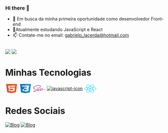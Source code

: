 ### Hi there 👋

- 🔭 Em busca da minha primeira oportunidade como desenvolvedor Front-end
- 🌱Atualmente estudando JavaScript e React
- 📫 Contate-me no email: gabrielp_lacerda@hotmail.com

##

<div>
  <img  height="180em" src="https://github-readme-stats.vercel.app/api?username=Gabriel-silva-lacerda&show_icons=true&theme=dark&include_all_commits=true&count_private=true"/>
  <img  height="180em" src="https://github-readme-stats.vercel.app/api/top-langs/?username=Gabriel-silva-lacerda&hide=less,scss&layout=compact&langs_count=16&theme=dark"/>
</div>

<div> 
  <div style="display: inline_block">
    <h1>Minhas Tecnologias </h1>
     <a href="https://www.origamid.com/certificate/198d719b" target="_blank"><img align="center" height="30" width="40" alt="html-icon" src="https://raw.githubusercontent.com/devicons/devicon/master/icons/html5/html5-original.svg"></a>
    <a href="https://www.origamid.com/certificate/3287d4d4" target="_blank"><img align="center" height="30" width="40" alt="css-icon" src="https://raw.githubusercontent.com/devicons/devicon/master/icons/css3/css3-original.svg"></a>
       <img align="center" height="30" width="40" alt="sass-icon" src="https://raw.githubusercontent.com/devicons/devicon/master/icons/sass/sass-original.svg"/>
    <a href="https://www.origamid.com/certificate/c08a42c9" target="_blank"><img align="center" height="30" width="40" alt="javascript-icon" src="https://cdn.jsdelivr.net/gh/devicons/devicon/icons/javascript/javascript-original.svg"></a>
   <img align="center" height="30" width="40" alt="react-icon" src="https://raw.githubusercontent.com/devicons/devicon/master/icons/react/react-original.svg">

</div> 
  
  <h1>Redes Sociais</h1>
    
  [![Blog](https://img.shields.io/badge/WhatsApp-25D366?style=for-the-badge&logo=whatsapp&logoColor=white)](https://wa.me/5511969101312)
  [![Blog](https://img.shields.io/badge/LinkedIn-0077B5?style=for-the-badge&logo=linkedin&logoColor=white)](https://www.linkedin.com/in/gabriel-s-6608b1120/)
  
</div>
  
 
 
  

